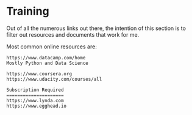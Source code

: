 # Training

Out of all the numerous links out there, the intention of this section is to filter out resources and documents that work for me.

Most common online resources are:

```
https://www.datacamp.com/home
Mostly Python and Data Science

https://www.coursera.org
https://www.udacity.com/courses/all

Subscription Required
=====================
https://www.lynda.com
https://www.egghead.io
```



